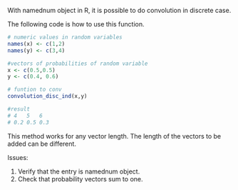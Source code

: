 With namednum object in R, it is possible to do convolution in discrete case.

The following code is how to use this function.

``` R
# numeric values in random variables
names(x) <- c(1,2)
names(y) <- c(3,4)

#vectors of probabilities of random variable
x <- c(0.5,0.5)
y <- c(0.4, 0.6)

# funtion to conv 
convolution_disc_ind(x,y)

#result
# 4   5   6 
# 0.2 0.5 0.3
```
This method works for any vector length. The length of the vectors to be added can be different.

Issues:
1. Verify that the entry is namednum object.
2. Check that probability vectors sum to one.
